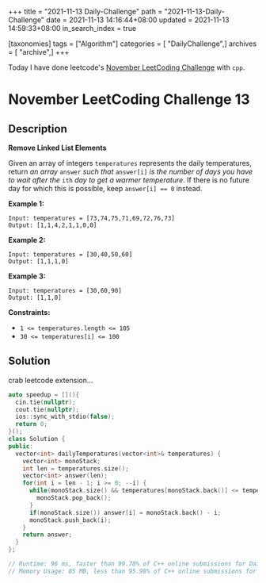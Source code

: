 +++
title = "2021-11-13 Daily-Challenge"
path = "2021-11-13-Daily-Challenge"
date = 2021-11-13 14:16:44+08:00
updated = 2021-11-13 14:59:33+08:00
in_search_index = true

[taxonomies]
tags = ["Algorithm"]
categories = [ "DailyChallenge",]
archives = [ "archive",]
+++

Today I have done leetcode's [November LeetCoding Challenge](https://leetcode.com/problems/remove-linked-list-elements/) with `cpp`.

<!-- more -->

# November LeetCoding Challenge 13

## Description

**Remove Linked List Elements**

Given an array of integers `temperatures` represents the daily temperatures, return *an array* `answer` *such that* `answer[i]` *is the number of days you have to wait after the* `ith` *day to get a warmer temperature*. If there is no future day for which this is possible, keep `answer[i] == 0` instead.

 

**Example 1:**

```
Input: temperatures = [73,74,75,71,69,72,76,73]
Output: [1,1,4,2,1,1,0,0]
```

**Example 2:**

```
Input: temperatures = [30,40,50,60]
Output: [1,1,1,0]
```

**Example 3:**

```
Input: temperatures = [30,60,90]
Output: [1,1,0]
```

 

**Constraints:**

- `1 <= temperatures.length <= 105`
- `30 <= temperatures[i] <= 100`

## Solution

crab leetcode extension...

``` cpp
auto speedup = [](){
  cin.tie(nullptr);
  cout.tie(nullptr);
  ios::sync_with_stdio(false);
  return 0;
}();
class Solution {
public:
  vector<int> dailyTemperatures(vector<int>& temperatures) {
    vector<int> monoStack;
    int len = temperatures.size();
    vector<int> answer(len);
    for(int i = len - 1; i >= 0; --i) {
      while(monoStack.size() && temperatures[monoStack.back()] <= temperatures[i]) {
        monoStack.pop_back();
      }
      if(monoStack.size()) answer[i] = monoStack.back() - i;
      monoStack.push_back(i);
    }
    return answer;
  }
};

// Runtime: 96 ms, faster than 99.78% of C++ online submissions for Daily Temperatures.
// Memory Usage: 85 MB, less than 95.98% of C++ online submissions for Daily Temperatures.
```
